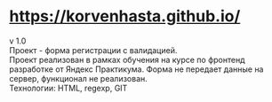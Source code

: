 # https://korvenhasta.github.io/  
v 1.0  
Проект - форма регистрации с валидацией.  
Проект реализован в рамках обучения на курсе по фронтенд разработке от Яндекс Практикума. Форма не передает данные на сервер, функционал не реализован.  
Технологии: HTML, regexp, GIT
